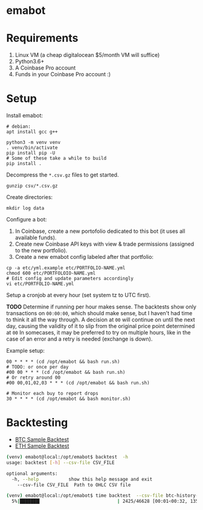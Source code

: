 # emabot

# Requirements

1. Linux VM (a cheap digitalocean $5/month VM will suffice)
2. Python3.6+
3. A Coinbase Pro account
4. Funds in your Coinbase Pro account :)

# Setup

Install emabot:
```
# debian:
apt install gcc g++

python3 -m venv venv
. venv/bin/activate
pip install pip -U
# Some of these take a while to build
pip install .
```

Decompress the `*.csv.gz` files to get started.
```
gunzip csv/*.csv.gz
```

Create directories:
```
mkdir log data
```

Configure a bot:
1. In Coinbase, create a new portofolio dedicated to this bot (it uses all
   available funds).
2. Create new Coinbase API keys with view & trade permissions (assigned to the
   new portfolio).
3. Create a new emabot config labeled after that portfolio:
```
cp -a etc/yml.example etc/PORTFOLIO-NAME.yml
chmod 600 etc/PORTFOLOIO-NAME.yml
# Edit config and update parameters accordingly
vi etc/PORTFOLIO-NAME.yml
```

Setup a cronjob at every hour (set system tz to UTC first).

**TODO** Determine if running per hour makes sense.
The backtests show only transactions on `00:00:00`,
which should make sense, but I haven't had time to think it all the way through.
A decision at `00` will continue on until the next day,
causing the validity of it to slip from the original price point determined at `00`
In somecases, it may be preferred to try on multiple hours, like
in the case of an error and a retry is needed (exchange is down).

Example setup:
```
00 * * * * (cd /opt/emabot && bash run.sh)
# TODO: or once per day
#00 00 * * * (cd /opt/emabot && bash run.sh)
# Or retry around 00
#00 00,01,02,03 * * * (cd /opt/emabot && bash run.sh)

# Monitor each buy to report drops
30 * * * * (cd /opt/emabot && bash monitor.sh)
```

# Backtesting
* [BTC Sample Backtest](/backtests/backtest-btc.log)
* [ETH Sample Backtest](/backtests/backtest-eth.log)
```bash
(venv) emabot@local:/opt/emabot$ backtest  -h
usage: backtest [-h] --csv-file CSV_FILE

optional arguments:
  -h, --help           show this help message and exit
    --csv-file CSV_FILE  Path to OHLC CSV file
```
```bash
(venv) emabot@local:/opt/emabot$ time backtest  --csv-file btc-history-1m-ohlc.csv
  5%|███████▎                            | 2425/46628 [00:01<00:32, 1359.63it/s]
```
